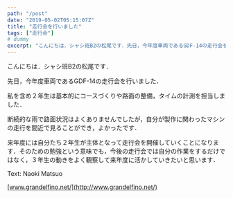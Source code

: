 ```yaml
---
path: "/post"
date: "2019-05-02T05:15:07Z"
title: "走行会を行いました"
tags: ["走行会"]
# dummy
excerpt: "こんにちは．シャシ班B2の松尾です．先日，今年度車両であるGDF-14の走行会を行いました．私を含め２年生は基本的にコースづくりや路面の整備，タイムの計測を担当しました．断続的な雨で路面状況はよくあ..."
---
```


[](02-1.jpg)こんにちは．シャシ班B2の松尾です．

先日，今年度車両であるGDF-14の走行会を行いました．

私を含め２年生は基本的にコースづくりや路面の整備，タイムの計測を担当しました．

断続的な雨で路面状況はよくありませんでしたが，自分が製作に関わったマシンの走行を間近で見ることができ，よかったです．

来年度には自分たち２年生が主体となって走行会を開催していくことになります．そのための勉強という意味でも，今後の走行会では自分の作業をするだけではなく，３年生の動きをよく観察して来年度に活かしていきたいと思います．

Text: Naoki Matsuo

[www.grandelfino.net/](http://www.grandelfino.net/)
